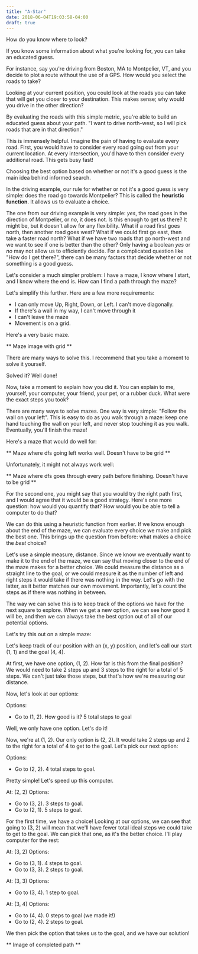 ```yaml
---
title: "A-Star"
date: 2018-06-04T19:03:58-04:00
draft: true
---
```



How do you know where to look?

If you know some information about what you're looking for, you can take an educated guess.

For instance, say you're driving from Boston, MA to Montpelier, VT, and you decide to plot a route without the use of a GPS.  How would you select the roads to take?

Looking at your current position, you could look at the roads you can take that will get you closer to your destination.  This makes sense; why would you drive in the other direction?

By evaluating the roads with this simple metric, you're able to build an educated guess about your path.  "I want to drive north-west, so I will pick roads that are in that direction."

This is immensely helpful.  Imagine the pain of having to evaluate every road.  First, you would have to consider every road going out from your current location.  At every intersection, you'd have to then consider every additional road.  This gets busy fast!

Choosing the best option based on whether or not it's a good guess is the main idea behind informed search.

In the driving example, our rule for whether or not it's a good guess is very simple: does the road go towards Montpelier?  This is called the **heuristic function**.  It allows us to evaluate a choice.

The one from our driving example is very simple: _yes_, the road goes in the direction of Montpelier, or _no_, it does not.  Is this enough to get us there?  It might be, but it doesn't allow for any flexibility.  What if a road first goes north, then another road goes west?  What if we could first go east, then take a faster road north?  What if we have two roads that go north-west and we want to see if one is better than the other?  Only having a boolean _yes_ or _no_ may not allow us to efficiently decide.  For a complicated question like "How do I get there?", there can be many factors that decide whether or not something is a good guess.

Let's consider a much simpler problem: I have a maze, I know where I start, and I know where the end is.  How can I find a path through the maze?

Let's simplify this further.  Here are a few more requirements:

* I can only move Up, Right, Down, or Left. I can't move diagonally.
* If there's a wall in my way, I can't move through it
* I can't leave the maze
* Movement is on a grid.

Here's a very basic maze.


** Maze image with grid **

There are many ways to solve this.  I recommend that you take a moment to solve it yourself.

Solved it? Well done!

Now, take a moment to explain how you did it.  You can explain to me, yourself, your computer, your friend, your pet, or a rubber duck.  What were the exact steps you took?

There are many ways to solve mazes.  One way is very simple: "Follow the wall on your left".  This is easy to do as you walk through a maze: keep one hand touching the wall on your left, and never stop touching it as you walk.  Eventually, you'll finish the maze!

Here's a maze that would do well for:

** Maze where dfs going left works well. Doesn't have to be grid **

Unfortunately, it might not always work well:

** Maze where dfs goes through every path before finishing. Doesn't have to be grid **

For the second one, you might say that you would try the right path first, and I would agree that it would be a good strategy.  Here's one more question: how would you quantify that?  How would you be able to tell a computer to do that?

We can do this using a heuristic function from earlier.  If we know enough about the end of the maze, we can evaluate every choice we make and pick the best one.  This brings up the question from before: what makes a choice the _best_ choice?

Let's use a simple measure, distance.  Since we know we eventually want to make it to the end of the maze, we can say that moving closer to the end of the maze makes for a better choice.  We could measure the distance as a straight line to the goal, or we could measure it as the number of left and right steps it would take if there was nothing in the way.  Let's go with the latter, as it better matches our own movement.  Importantly, let's count the steps as if there was nothing in between.

The way we can solve this is to keep track of the options we have for the next square to explore.  When we get a new option, we can see how good it will be, and then we can always take the best option out of all of our potential options.

Let's try this out on a simple maze:

Let's keep track of our position with an (x, y) position, and let's call our start (1, 1) and the goal (4, 4).

At first, we have one option, (1, 2).  How far is this from the final position? We would need to take 2 steps up and 3 steps to the right for a total of 5 steps.  We can't just take those steps, but that's how we're measuring our distance.

Now, let's look at our options:

Options:
* Go to (1, 2). How good is it? 5 total steps to goal

Well, we only have one option. Let's do it!

Now, we're at (1, 2).  Our only option is (2, 2). It would take 2 steps up and 2 to the right for a total of 4 to get to the goal.  Let's pick our next option:

Options:
* Go to (2, 2). 4 total steps to goal.

Pretty simple! Let's speed up this computer.

At: (2, 2)
Options:
* Go to (3, 2). 3 steps to goal.
* Go to (2, 1). 5 steps to goal.

For the first time, we have a choice!  Looking at our options, we can see that going to (3, 2) will mean that we'll have fewer total ideal steps we could take to get to the goal.  We can pick that one, as it's the better choice.  I'll play computer for the rest:

At: (3, 2)
Options:
* Go to (3, 1). 4 steps to goal.
* Go to (3, 3).  2 steps to goal.

At: (3, 3)
Options:
* Go to (3, 4). 1 step to goal.

At: (3, 4)
Options:
* Go to (4, 4). 0 steps to goal (we made it!)
* Go to (2, 4).  2 steps to goal.

We then pick the option that takes us to the goal, and we have our solution!

** Image of completed path **




